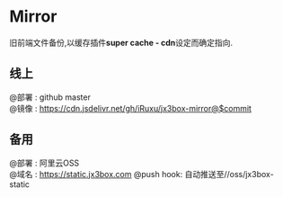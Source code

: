 # Mirror
旧前端文件备份,以缓存插件**super cache - cdn**设定而确定指向.

## 线上
@部署 : github master  
@镜像 : https://cdn.jsdelivr.net/gh/iRuxu/jx3box-mirror@$commit  

## 备用
@部署 : 阿里云OSS  
@域名 : https://static.jx3box.com
@push hook: 自动推送至//oss/jx3box-static
